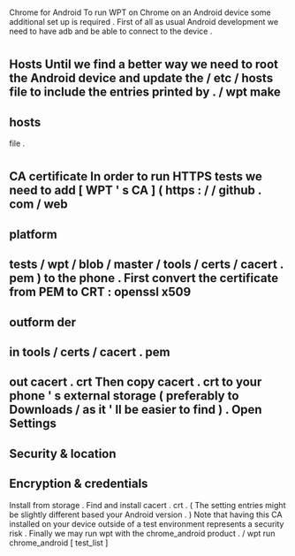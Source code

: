 #
Chrome
for
Android
To
run
WPT
on
Chrome
on
an
Android
device
some
additional
set
up
is
required
.
First
of
all
as
usual
Android
development
we
need
to
have
adb
and
be
able
to
connect
to
the
device
.
#
#
Hosts
Until
we
find
a
better
way
we
need
to
root
the
Android
device
and
update
the
/
etc
/
hosts
file
to
include
the
entries
printed
by
.
/
wpt
make
-
hosts
-
file
.
#
#
CA
certificate
In
order
to
run
HTTPS
tests
we
need
to
add
[
WPT
'
s
CA
]
(
https
:
/
/
github
.
com
/
web
-
platform
-
tests
/
wpt
/
blob
/
master
/
tools
/
certs
/
cacert
.
pem
)
to
the
phone
.
First
convert
the
certificate
from
PEM
to
CRT
:
openssl
x509
-
outform
der
-
in
tools
/
certs
/
cacert
.
pem
-
out
cacert
.
crt
Then
copy
cacert
.
crt
to
your
phone
'
s
external
storage
(
preferably
to
Downloads
/
as
it
'
ll
be
easier
to
find
)
.
Open
Settings
-
>
Security
&
location
-
>
Encryption
&
credentials
-
>
Install
from
storage
.
Find
and
install
cacert
.
crt
.
(
The
setting
entries
might
be
slightly
different
based
your
Android
version
.
)
Note
that
having
this
CA
installed
on
your
device
outside
of
a
test
environment
represents
a
security
risk
.
Finally
we
may
run
wpt
with
the
chrome_android
product
.
/
wpt
run
chrome_android
[
test_list
]
